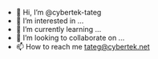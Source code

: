 - 👋 Hi, I’m @cybertek-tateg
- 👀 I’m interested in ...
- 🌱 I’m currently learning ...
- 💞️ I’m looking to collaborate on ...
- 📫 How to reach me tateg@cybertek.net

<!---
cybertek-tateg/cybertek-tateg is a ✨ special ✨ repository because its `README.md` (this file) appears on your GitHub profile.
You can click the Preview link to take a look at your changes.
--->
